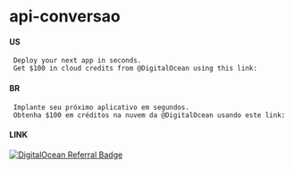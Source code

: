 # api-conversao

#### US
```us
 Deploy your next app in seconds.
 Get $100 in cloud credits from @DigitalOcean using this link:
```

#### BR
```br
 Implante seu próximo aplicativo em segundos.
 Obtenha $100 em créditos na nuvem da @DigitalOcean usando este link:
```

#### LINK
[![DigitalOcean Referral Badge](https://web-platforms.sfo2.cdn.digitaloceanspaces.com/WWW/Badge%201.svg)](https://www.digitalocean.com/?refcode=f5d3873f5a03&utm_campaign=Referral_Invite&utm_medium=Referral_Program&utm_source=badge)
